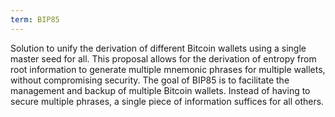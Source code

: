 ```yaml
---
term: BIP85
---
```


Solution to unify the derivation of different Bitcoin wallets using a single master seed for all. This proposal allows for the derivation of entropy from root information to generate multiple mnemonic phrases for multiple wallets, without compromising security. The goal of BIP85 is to facilitate the management and backup of multiple Bitcoin wallets. Instead of having to secure multiple phrases, a single piece of information suffices for all others.